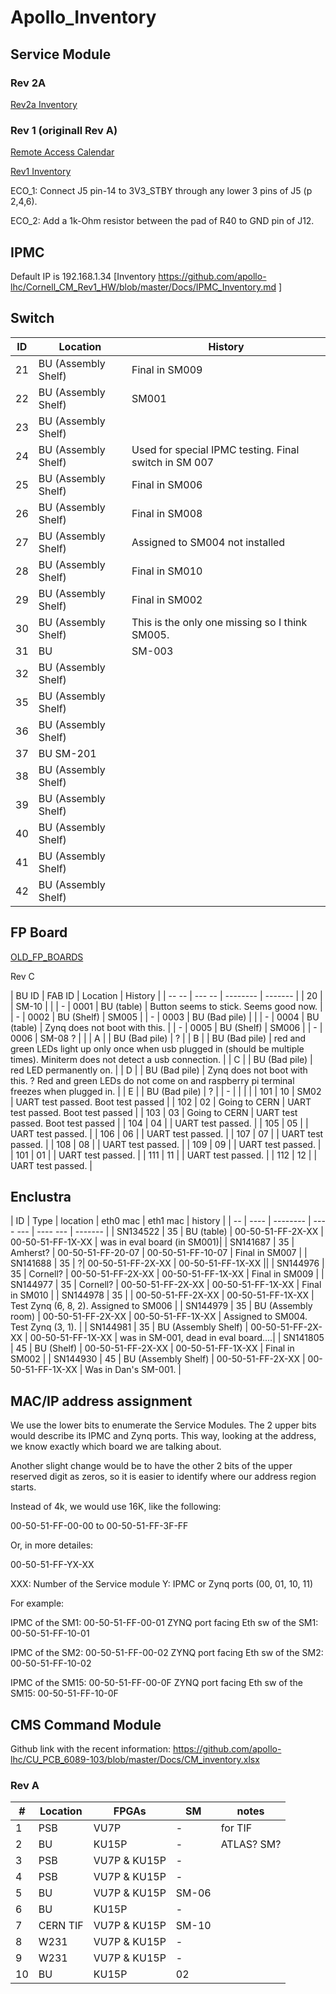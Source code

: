 # Apollo_Inventory
## Service Module

### Rev 2A
[ Rev2a Inventory](https://github.com/apollo-lhc/Cornell_CM_Rev1_HW/blob/master/Docs/ApolloSM_Rev2a.md)

### Rev 1 (originall Rev A)
[Remote Access Calendar](https://calendar.google.com/calendar/b/1?cid=YnUuZWR1X3Jib2pqNDl2ZWhhbGU0bGdpZ2VxbXNmNTBvQGdyb3VwLmNhbGVuZGFyLmdvb2dsZS5jb20)


[Rev1  Inventory](https://github.com/apollo-lhc/CU_PCB_6089-103/blob/master/Docs/ApolloSM_inventory.md)


ECO_1: Connect J5 pin-14 to 3V3_STBY through any lower 3 pins of J5 (p 2,4,6).

ECO_2: Add a 1k-Ohm resistor between the pad of R40 to GND pin of J12.

## IPMC
Default IP is 192.168.1.34
[Inventory https://github.com/apollo-lhc/Cornell_CM_Rev1_HW/blob/master/Docs/IPMC_Inventory.md ]


## Switch

| ID | Location | History |
| -- | -------- | ------- |
| 21 | BU (Assembly Shelf) | Final in SM009 |
| 22 | BU (Assembly Shelf) | SM001 |
| 23 | BU (Assembly Shelf) | |
| 24 | BU (Assembly Shelf) | Used for special IPMC testing. Final switch in SM 007 |
| 25 | BU (Assembly Shelf) | Final in SM006 |
| 26 | BU (Assembly Shelf) | Final in SM008 |
| 27 | BU (Assembly Shelf) | Assigned to SM004 not installed |
| 28 | BU (Assembly Shelf) | Final in SM010 |
| 29 | BU (Assembly Shelf) | Final in SM002 |
| 30 | BU (Assembly Shelf) | This is the only one missing so I think SM005. |
| 31 | BU | SM-003|
| 32 | BU (Assembly Shelf) | |
| 35 | BU (Assembly Shelf) | |
| 36 | BU (Assembly Shelf) | |
| 37 | BU SM-201 | |
| 38 | BU (Assembly Shelf) | |
| 39 | BU (Assembly Shelf) | |
| 40 | BU (Assembly Shelf) | |
| 41 | BU (Assembly Shelf) | |
| 42 | BU (Assembly Shelf) | |

## FP Board
[OLD_FP_BOARDS](OLD_FP_BOARDS.md)

Rev C

| BU ID | FAB ID | Location | History |
| -- -- | --- -- | -------- | ------- |
| 20 | | SM-10 |  |
| - | 0001 | BU (table) | Button seems to stick. Seems good now. |
| - | 0002 |  BU (Shelf) | SM005 |
| - | 0003 | BU (Bad pile) | |
| - | 0004 | BU (table)  | Zynq does not boot with this. |
| - | 0005 |  BU (Shelf) | SM006  |
| - | 0006 | SM-08 ? | |
| A | | BU (Bad pile) | ? |
| B | | BU (Bad pile) | red and green LEDs light up only once when usb plugged in (should be multiple times). Miniterm does not detect a usb connection. |
| C | | BU (Bad pile) | red LED permanently on. |
| D | | BU (Bad pile) | Zynq does not boot with this. ? Red and green LEDs do not come on and raspberry pi terminal freezes when plugged in. |
| E | | BU (Bad pile) | ? |
| - | | | |
| 101 | 10 | SM02 | UART test passed.  Boot test passed |
| 102 | 02 | Going to CERN | UART test passed. Boot test passed |
| 103 | 03 | Going to CERN | UART test passed. Boot test passed |
| 104 | 04 | | UART test passed. |
| 105 | 05 | | UART test passed. |
| 106 | 06 | | UART test passed. |
| 107 | 07 | | UART test passed. |
| 108 | 08 | | UART test passed. |
| 109 | 09 | | UART test passed. |
| 101 | 01 | | UART test passed. |
| 111 | 11 | | UART test passed. |
| 112 | 12 | | UART test passed. |

## Enclustra


| ID | Type | location | eth0 mac | eth1 mac | history |
| -- | ---- | -------- | ---- --- | ---- --- | ------- |
| SN134522 | 35 | BU (table) | 00-50-51-FF-2X-XX | 00-50-51-FF-1X-XX | was in eval board (in SM001)|
| SN141687 | 35 | Amherst? | 00-50-51-FF-20-07 | 00-50-51-FF-10-07 | Final in SM007 |
| SN141688 | 35 | ?| 00-50-51-FF-2X-XX | 00-50-51-FF-1X-XX ||
| SN144976 | 35 | Cornell? | 00-50-51-FF-2X-XX | 00-50-51-FF-1X-XX | Final in SM009 |
| SN144977 | 35 | Cornell? | 00-50-51-FF-2X-XX | 00-50-51-FF-1X-XX | Final in SM010 |
| SN144978 | 35 |  | 00-50-51-FF-2X-XX | 00-50-51-FF-1X-XX | Test Zynq (6, 8, 2). Assigned to SM006 |
| SN144979 | 35 | BU (Assembly room)  | 00-50-51-FF-2X-XX | 00-50-51-FF-1X-XX | Assigned to SM004. Test Zynq (3, 1). |
| SN144981 | 35 | BU (Assembly Shelf) | 00-50-51-FF-2X-XX | 00-50-51-FF-1X-XX | was in SM-001, dead in eval board....|
| SN141805 | 45 | BU (Shelf) | 00-50-51-FF-2X-XX | 00-50-51-FF-1X-XX | Final in SM002 |
| SN144930 | 45 | BU (Assembly Shelf) | 00-50-51-FF-2X-XX | 00-50-51-FF-1X-XX | Was in Dan's SM-001. |

## MAC/IP address assignment
We use the lower bits to enumerate the Service Modules. The 2 upper bits would describe its IPMC and Zynq ports. This way, looking at the address, we know exactly which board we are talking about.

Another slight change would be to have the other 2 bits of the upper reserved digit as zeros, so it is easier to identify where our address region starts.

Instead of 4k, we would use 16K, like the following:

00-50-51-FF-00-00 to 00-50-51-FF-3F-FF

Or, in more detailes:

00-50-51-FF-YX-XX

XXX: Number of the Service module
Y: IPMC or Zynq ports (00, 01, 10, 11)

For example:

IPMC of the SM1: 00-50-51-FF-00-01
ZYNQ port facing Eth sw of the SM1: 00-50-51-FF-10-01

IPMC of the SM2: 00-50-51-FF-00-02
ZYNQ port facing Eth sw of the SM2: 00-50-51-FF-10-02

IPMC of the SM15: 00-50-51-FF-00-0F
ZYNQ port facing Eth sw of the SM15: 00-50-51-FF-10-0F


## CMS Command Module

Github link with the recent information: https://github.com/apollo-lhc/CU_PCB_6089-103/blob/master/Docs/CM_inventory.xlsx

### Rev A

| # | Location | FPGAs | SM | notes |
| - | -------- | ----- | -- | ----- |
| 1 | PSB | VU7P  | - | for TIF |
| 2 | BU  | KU15P | - | ATLAS? SM? |
| 3 | PSB | VU7P & KU15P | - | |
| 4 | PSB | VU7P & KU15P | - | |
| 5 | BU  | VU7P & KU15P | SM-06 | |
| 6 | BU | KU15P | - | |
| 7 | CERN TIF | VU7P & KU15P | SM-10 | |
| 8 | W231 | VU7P & KU15P | - | |
| 9 | W231 | VU7P & KU15P | - | |
| 10 | BU | KU15P | 02 | |
